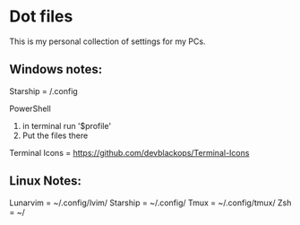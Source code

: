 # Dot files
This is my personal collection of settings for my PCs.

## Windows notes:
Starship = /.config

PowerShell
1. in terminal run '$profile'
2. Put the files there

Terminal Icons = https://github.com/devblackops/Terminal-Icons

## Linux Notes:
Lunarvim = ~/.config/lvim/
Starship = ~/.config/
Tmux = ~/.config/tmux/
Zsh = ~/
